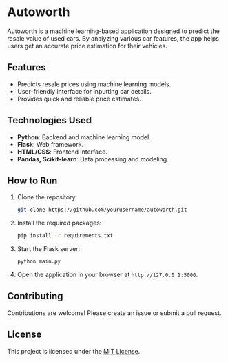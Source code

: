 # Autoworth 
Autoworth is a machine learning-based application designed to predict the resale value of used cars. By analyzing various car features, the app helps users get an accurate price estimation for their vehicles.

## Features
- Predicts resale prices using machine learning models.
- User-friendly interface for inputting car details.
- Provides quick and reliable price estimates.

## Technologies Used
- **Python**: Backend and machine learning model.
- **Flask**: Web framework.
- **HTML/CSS**: Frontend interface.
- **Pandas, Scikit-learn**: Data processing and modeling.

## How to Run
1. Clone the repository:
   ```bash
   git clone https://github.com/yourusername/autoworth.git
   ```
2. Install the required packages:
   ```bash
   pip install -r requirements.txt
   ```
3. Start the Flask server:
   ```bash
   python main.py
   ```
4. Open the application in your browser at `http://127.0.0.1:5000`.

## Contributing
Contributions are welcome! Please create an issue or submit a pull request.

## License
This project is licensed under the [MIT License](LICENSE).
